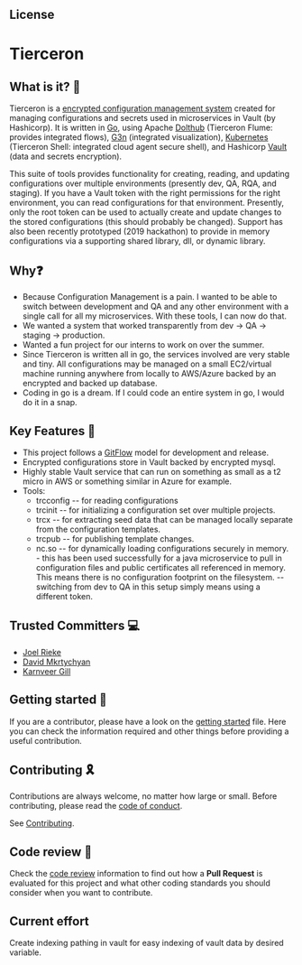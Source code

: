 
## License

# Tierceron

## What is it? 🤔
Tierceron is a [encrypted configuration management system](https://en.wikipedia.org/wiki/Microservices) created for managing configurations and secrets used in microservices in Vault (by Hashicorp).  It is written in [Go](https://go.dev/), using Apache [Dolthub](https://github.com/dolthub/go-mysql-server) (Tierceron Flume: provides integrated flows), [G3n](http://g3n.rocks/) (integrated visualization), [Kubernetes](https://kubernetes.io/) (Tierceron Shell: integrated cloud agent secure shell), and Hashicorp [Vault](https://www.hashicorp.com/products/vault) (data and secrets encryption).

This suite of tools provides functionality for creating, reading, and updating configurations over multiple environments (presently dev, QA, RQA, and staging).  If you have a Vault token with the right permissions for the right environment, you can read configurations for that environment.  Presently, only the root token can be used to actually create and update changes to the stored configurations (this should probably be changed).  Support has also been recently prototyped (2019 hackathon) to provide in memory configurations via a supporting shared library, dll, or dynamic library.

## Why❓
* Because Configuration Management is a pain.  I wanted to be able to switch between development and QA and any other environment with a single call for all my microservices.  With these tools, I can now do that.
* We wanted a system that worked transparently from dev -> QA -> staging -> production.
* Wanted a fun project for our interns to work on over the summer.
* Since Tierceron is written all in go, the services involved are very stable and tiny.  All configurations may be managed on a small EC2/virtual machine running anywhere from locally to AWS/Azure backed by an encrypted and backed up database.
* Coding in go is a dream.  If I could code an entire system in go, I would do it in a snap.

## Key Features 🔑

- This project follows a [GitFlow](https://www.atlassian.com/git/tutorials/comparing-workflows/gitflow-workflow) model for development and release.
- Encrypted configurations store in Vault backed by encrypted mysql.
- Highly stable Vault service that can run on something as small as a t2 micro in AWS or something similar in Azure for example.
- Tools: 
    * trcconfig -- for reading configurations
    * trcinit -- for initializing a configuration set over multiple projects.
    * trcx -- for extracting seed data that can be managed locally separate from the configuration templates.
    * trcpub -- for publishing template changes.
    * nc.so -- for dynamically loading configurations securely in memory.
            - this has been used successfully for a java microservice to pull in configuration files and public certificates all referenced in memory.  This means there is no configuration footprint on the filesystem.
            -- switching from dev to QA in this setup simply means using a different token.

## Trusted Committers 💻
- [Joel Rieke](mailto:joel_rieke@trimble.com)
- [David Mkrtychyan](mailto:david_mkrtychyan@trimble.com)
- [Karnveer Gill](mailto:karnveer_gill@trimble.com)

## Getting started 🚀
If you are a contributor, please have a look on the [getting started](GETTING_STARTED.MD) file. Here you can check the information required and other things before providing a useful contribution.

## Contributing 🎗️ 

Contributions are always welcome, no matter how large or small. Before contributing, please read the [code of conduct](CODE_OF_CONDUCT.MD).

See [Contributing](CONTRIBUTING.MD).

## Code review 📝
Check the [code review](CODE_REVIEW.MD) information to find out how a **Pull Request** is evaluated for this project and what other coding standards you should consider when you want to contribute.

## Current effort
Create indexing pathing in vault for easy indexing of vault data by desired variable. 
